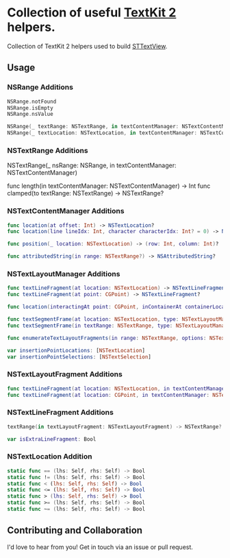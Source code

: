 # Collection of useful [TextKit 2](https://developer.apple.com/documentation/appkit/textkit) helpers.

Collection of TextKit 2 helpers used to build [STTextView](https://github.com/krzyzanowskim/STTextView).

## Usage

### NSRange Additions

```swift
NSRange.notFound
NSRange.isEmpty
NSRange.nsValue

NSRange(_ textRange: NSTextRange, in textContentManager: NSTextContentManager)
NSRange(_ textLocation: NSTextLocation, in textContentManager: NSTextContentManager)
``` 

### NSTextRange Additions

NSTextRange(_ nsRange: NSRange, in textContentManager: NSTextContentManager)

func length(in textContentManager: NSTextContentManager) -> Int
func clamped(to textRange: NSTextRange) -> NSTextRange?

### NSTextContentManager Additions

```swift
func location(at offset: Int) -> NSTextLocation?
func location(line lineIdx: Int, character characterIdx: Int? = 0) -> NSTextLocation?

func position(_ location: NSTextLocation) -> (row: Int, column: Int)?

func attributedString(in range: NSTextRange?) -> NSAttributedString?
```

### NSTextLayoutManager Additions

```swift
func textLineFragment(at location: NSTextLocation) -> NSTextLineFragment?
func textLineFragment(at point: CGPoint) -> NSTextLineFragment?

func location(interactingAt point: CGPoint, inContainerAt containerLocation: NSTextLocation) -> NSTextLocation?

func textSegmentFrame(at location: NSTextLocation, type: NSTextLayoutManager.SegmentType, options: SegmentOptions = [.upstreamAffinity]) -> CGRect?
func textSegmentFrame(in textRange: NSTextRange, type: NSTextLayoutManager.SegmentType, options: SegmentOptions = [.upstreamAffinity, .rangeNotRequired]) -> CGRect?

func enumerateTextLayoutFragments(in range: NSTextRange, options: NSTextLayoutFragment.EnumerationOptions = [], using block: (NSTextLayoutFragment) -> Bool) -> NSTextLocation?

var insertionPointLocations: [NSTextLocation]
var insertionPointSelections: [NSTextSelection]
```

### NSTextLayoutFragment Additions

```swift
func textLineFragment(at location: NSTextLocation, in textContentManager: NSTextContentManager? = nil) -> NSTextLineFragment?
func textLineFragment(at location: CGPoint, in textContentManager: NSTextContentManager? = nil) -> NSTextLineFragment?
```

### NSTextLineFragment Additions

```swift
textRange(in textLayoutFragment: NSTextLayoutFragment) -> NSTextRange?

var isExtraLineFragment: Bool
```

### NSTextLocation Addition

```swift
static func == (lhs: Self, rhs: Self) -> Bool
static func != (lhs: Self, rhs: Self) -> Bool
static func < (lhs: Self, rhs: Self) -> Bool
static func <= (lhs: Self, rhs: Self) -> Bool
static func > (lhs: Self, rhs: Self) -> Bool
static func >= (lhs: Self, rhs: Self) -> Bool
static func ~= (lhs: Self, rhs: Self) -> Bool
```

## Contributing and Collaboration

I'd love to hear from you! Get in touch via an issue or pull request.
